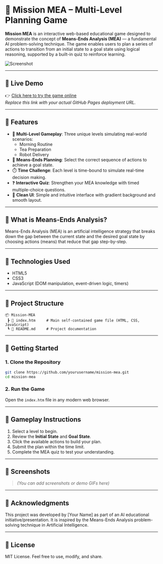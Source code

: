 # 🚀 Mission MEA – Multi-Level Planning Game

**Mission MEA** is an interactive web-based educational game designed to demonstrate the concept of **Means-Ends Analysis (MEA)** — a fundamental AI problem-solving technique. The game enables users to plan a series of actions to transition from an initial state to a goal state using logical reasoning, supported by a built-in quiz to reinforce learning.

![Screenshot](screenshot.png) <!-- Replace with an actual screenshot if available -->

---

## 🔗 Live Demo

👉 [Click here to try the game online](https://yourusername.github.io/mission-mea/)  
*Replace this link with your actual GitHub Pages deployment URL.*

---

## 🎯 Features

- 🧩 **Multi-Level Gameplay**: Three unique levels simulating real-world scenarios:
  - Morning Routine
  - Tea Preparation
  - Robot Delivery
- 🧠 **Means-Ends Planning**: Select the correct sequence of actions to achieve a goal state.
- ⏱️ **Time Challenge**: Each level is time-bound to simulate real-time decision making.
- ❓ **Interactive Quiz**: Strengthen your MEA knowledge with timed multiple-choice questions.
- 🌈 **Clean UI**: Simple and intuitive interface with gradient background and smooth layout.

---

## 🧠 What is Means-Ends Analysis?

Means-Ends Analysis (MEA) is an artificial intelligence strategy that breaks down the gap between the current state and the desired goal state by choosing actions (means) that reduce that gap step-by-step.

---

## 🔧 Technologies Used

- HTML5
- CSS3
- JavaScript (DOM manipulation, event-driven logic, timers)

---

## 📁 Project Structure

```
📦 Mission-MEA
 ┣ 📄 index.htm     # Main self-contained game file (HTML, CSS, JavaScript)
 ┗ 📄 README.md     # Project documentation
```

---

## 🚀 Getting Started

### 1. Clone the Repository
```bash
git clone https://github.com/yourusername/mission-mea.git
cd mission-mea
```

### 2. Run the Game
Open the `index.htm` file in any modern web browser.

---

## 🧪 Gameplay Instructions

1. Select a level to begin.
2. Review the **Initial State** and **Goal State**.
3. Click the available actions to build your plan.
4. Submit the plan within the time limit.
5. Complete the MEA quiz to test your understanding.

---

## 📸 Screenshots

> *(You can add screenshots or demo GIFs here)*

---

## 🙌 Acknowledgments

This project was developed by [Your Name] as part of an AI educational initiative/presentation. It is inspired by the Means-Ends Analysis problem-solving technique in Artificial Intelligence.

---

## 📃 License

MIT License. Feel free to use, modify, and share.

